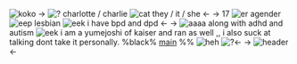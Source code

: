 ![koko](https://media.discordapp.net/attachments/1192500443666980865/1201539597998489640/Untitled780_20240129224849.png?ex=65ca2ff3&is=65b7baf3&hm=dc4263342e19add916df5fa054d4f7b8756efc0c9e465901de48154c363c9cb5&)
-> ![?](https://media.discordapp.net/attachments/1192500635845795890/1201544091033407552/Tumblr_l_1319396743764333.gif?ex=65ca3422&is=65b7bf22&hm=834e599bcb90dd09fb21d2770b3ad3db8d1a4e6fc7a3afa84b0ac8e3e6a9550d&) charlotte / charlie ![cat](https://media.discordapp.net/attachments/1192500635845795890/1201541794995904582/Tumblr_l_1318534900548820.gif?ex=65ca31ff&is=65b7bcff&hm=617e5cbb0017a161403dd086bf61a1755d05e0b10aefa185ef52f8c180d20206&) they / it / she <-
-> 17 ![er](https://media.discordapp.net/attachments/1192500635845795890/1201541796199669770/Tumblr_l_1318534898760205.gif?ex=65ca31ff&is=65b7bcff&hm=c28c202dbfe85a14ef5cf1b0ff556c996ad0ea73160850e54305b99ceb6e15d7&) agender ![eep](https://media.discordapp.net/attachments/1192500635845795890/1201544091381551214/Tumblr_l_1319388880581563.gif?ex=65ca3422&is=65b7bf22&hm=03e45dfdbcf4afd618c8d8ad7961d1565792a06ea4e7663d255a780aa9525467&) lesbian ![eek](https://media.discordapp.net/attachments/1192500635845795890/1201544093126361168/Tumblr_l_1319350273329177.gif?ex=65ca3423&is=65b7bf23&hm=68765ba99af36fd5e77eaf4b5d986356c58ccd033da6f9080fd28d2303539cac&) i have bpd and dpd <-
-> ![aaaa](https://media.discordapp.net/attachments/1192500635845795890/1201544091800961096/Tumblr_l_1319371302990409.gif?ex=65ca3423&is=65b7bf23&hm=271575899a0d34fae8261c11d04a14142dd77de58b2357a660cd305fda5828b3&) along with adhd and autism ![eek](https://media.discordapp.net/attachments/1192500635845795890/1201544092476264478/Tumblr_l_1319356995571946.gif?ex=65ca3423&is=65b7bf23&hm=27206b6711f8a48f976e6e424baf15bc71a94c2b49059663d27c6e5ac9d47031&) i am a yumejoshi of kaiser and ran as well ,, i also suck at talking dont take it personally. %black% [main](https://rentry.co/13thofthefog) %% ![heh](https://media.discordapp.net/attachments/1192500635845795890/1201544093629698160/Tumblr_l_1319346276896330.gif?ex=65ca3423&is=65b7bf23&hm=80163213974b39350fc67290a3015cfd921d72ebfabd4e79d7ba58089538d058&) ![?](https://media.discordapp.net/attachments/1192500635845795890/1201544090609778789/Tumblr_l_1319399643815333.gif?ex=65ca3422&is=65b7bf22&hm=68dad64a994bf6f75f727fd038614a686442aee634237122b879c53564446f57&)<-
-> ![header](https://media.discordapp.net/attachments/1192501277561720942/1201541827673718944/Tumblr_l_1318629082507364.gif?ex=65ca3207&is=65b7bd07&hm=a405e03587ae45bcf77020d929d861c4ec97ecbe13b2a545a5cba77f83253a64&) <-